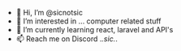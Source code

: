- 👋 Hi, I’m @sicnotsic
- 👀 I’m interested in ... computer related stuff
- 🌱 I’m currently learning react, laravel and API's
- 📫 Reach me on Discord ._.sic._.

<!---
sicnotsic/sicnotsic is a ✨ special ✨ repository because its `README.md` (this file) appears on your GitHub profile.
You can click the Preview link to take a look at your changes.
--->

